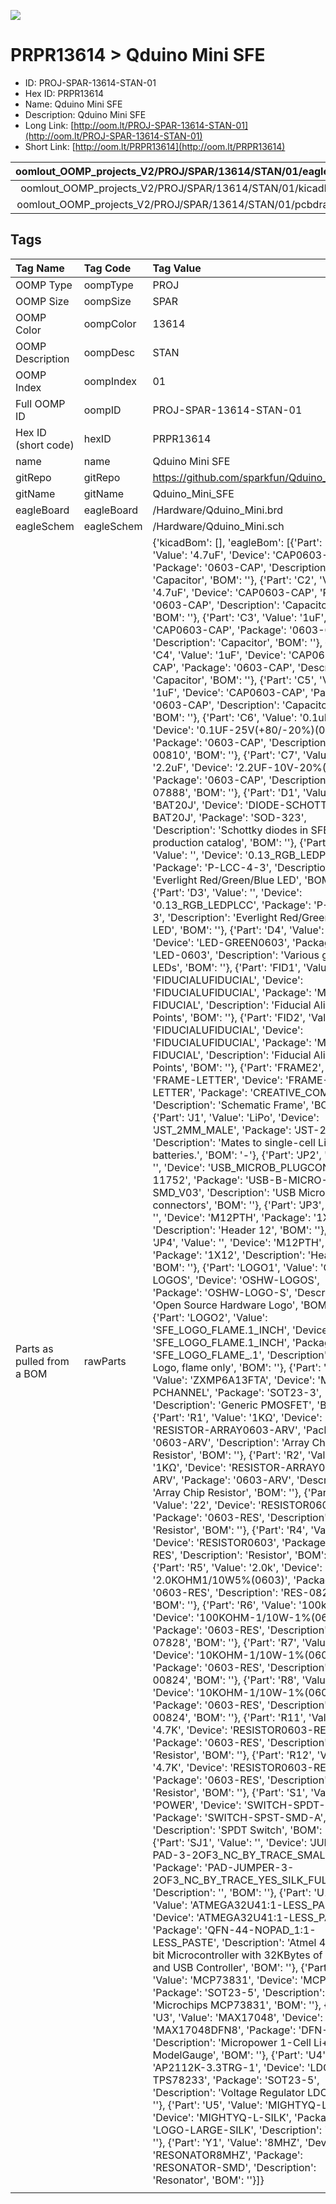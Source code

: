 


  
![][im]
# PRPR13614 > Qduino Mini SFE

- ID: PROJ-SPAR-13614-STAN-01
- Hex ID: PRPR13614
- Name: Qduino Mini SFE
- Description: Qduino Mini SFE
- Long Link: [http://oom.lt/PROJ-SPAR-13614-STAN-01](http://oom.lt/PROJ-SPAR-13614-STAN-01)
- Short Link: [http://oom.lt/PRPR13614](http://oom.lt/PRPR13614)
  

|oomlout_OOMP_projects_V2/PROJ/SPAR/13614/STAN/01/eagleImage.png|oomlout_OOMP_projects_V2/PROJ/SPAR/13614/STAN/01/eagleSchemImage.png|oomlout_OOMP_projects_V2/PROJ/SPAR/13614/STAN/01/kicadPcb3dFront.png|oomlout_OOMP_projects_V2/PROJ/SPAR/13614/STAN/01/kicadPcb3dBack.png|
| :---: | :---: | :---: | :---: |
|oomlout_OOMP_projects_V2/PROJ/SPAR/13614/STAN/01/kicadPcb3d.png|oomlout_OOMP_projects_V2/PROJ/SPAR/13614/STAN/01/bomBack.png|oomlout_OOMP_projects_V2/PROJ/SPAR/13614/STAN/01/bomFront.png|oomlout_OOMP_projects_V2/PROJ/SPAR/13614/STAN/01/pcbdraw.svg|
|oomlout_OOMP_projects_V2/PROJ/SPAR/13614/STAN/01/pcbdrawBack.svg||||

## Tags
  

|Tag Name|Tag Code|Tag Value|
| :--- | :--- | :--- |
|OOMP Type|oompType|PROJ|
|OOMP Size|oompSize|SPAR|
|OOMP Color|oompColor|13614|
|OOMP Description|oompDesc|STAN|
|OOMP Index|oompIndex|01|
|Full OOMP ID|oompID|PROJ-SPAR-13614-STAN-01|
|Hex ID (short code)|hexID|PRPR13614|
|name|name|Qduino Mini SFE|
|gitRepo|gitRepo|https://github.com/sparkfun/Qduino_Mini_SFE|
|gitName|gitName|Qduino_Mini_SFE|
|eagleBoard|eagleBoard|/Hardware/Qduino_Mini.brd|
|eagleSchem|eagleSchem|/Hardware/Qduino_Mini.sch|
|Parts as pulled from a BOM|rawParts|{'kicadBom': [], 'eagleBom': [{'Part': 'C1', 'Value': '4.7uF', 'Device': 'CAP0603-CAP', 'Package': '0603-CAP', 'Description': 'Capacitor', 'BOM': ''}, {'Part': 'C2', 'Value': '4.7uF', 'Device': 'CAP0603-CAP', 'Package': '0603-CAP', 'Description': 'Capacitor', 'BOM': ''}, {'Part': 'C3', 'Value': '1uF', 'Device': 'CAP0603-CAP', 'Package': '0603-CAP', 'Description': 'Capacitor', 'BOM': ''}, {'Part': 'C4', 'Value': '1uF', 'Device': 'CAP0603-CAP', 'Package': '0603-CAP', 'Description': 'Capacitor', 'BOM': ''}, {'Part': 'C5', 'Value': '1uF', 'Device': 'CAP0603-CAP', 'Package': '0603-CAP', 'Description': 'Capacitor', 'BOM': ''}, {'Part': 'C6', 'Value': '0.1uF', 'Device': '0.1UF-25V(+80/-20%)(0603)', 'Package': '0603-CAP', 'Description': 'CAP-00810', 'BOM': ''}, {'Part': 'C7', 'Value': '2.2uF', 'Device': '2.2UF-10V-20%(0603)', 'Package': '0603-CAP', 'Description': 'CAP-07888', 'BOM': ''}, {'Part': 'D1', 'Value': 'BAT20J', 'Device': 'DIODE-SCHOTTKY-BAT20J', 'Package': 'SOD-323', 'Description': 'Schottky diodes in SFEs production catalog', 'BOM': ''}, {'Part': 'D2', 'Value': '', 'Device': '0.13_RGB_LEDPLCC', 'Package': 'P-LCC-4-3', 'Description': 'Everlight Red/Green/Blue LED', 'BOM': ''}, {'Part': 'D3', 'Value': '', 'Device': '0.13_RGB_LEDPLCC', 'Package': 'P-LCC-4-3', 'Description': 'Everlight Red/Green/Blue LED', 'BOM': ''}, {'Part': 'D4', 'Value': 'GREEN', 'Device': 'LED-GREEN0603', 'Package': 'LED-0603', 'Description': 'Various green LEDs', 'BOM': ''}, {'Part': 'FID1', 'Value': 'FIDUCIALUFIDUCIAL', 'Device': 'FIDUCIALUFIDUCIAL', 'Package': 'MICRO-FIDUCIAL', 'Description': 'Fiducial Alignment Points', 'BOM': ''}, {'Part': 'FID2', 'Value': 'FIDUCIALUFIDUCIAL', 'Device': 'FIDUCIALUFIDUCIAL', 'Package': 'MICRO-FIDUCIAL', 'Description': 'Fiducial Alignment Points', 'BOM': ''}, {'Part': 'FRAME2', 'Value': 'FRAME-LETTER', 'Device': 'FRAME-LETTER', 'Package': 'CREATIVE_COMMONS', 'Description': 'Schematic Frame', 'BOM': ''}, {'Part': 'J1', 'Value': 'LiPo', 'Device': 'JST_2MM_MALE', 'Package': 'JST-2-SMD', 'Description': 'Mates to single-cell LiPo batteries.', 'BOM': '-'}, {'Part': 'JP2', 'Value': '', 'Device': 'USB_MICROB_PLUGCONN-11752', 'Package': 'USB-B-MICRO-SMD_V03', 'Description': 'USB Micro-B connectors', 'BOM': ''}, {'Part': 'JP3', 'Value': '', 'Device': 'M12PTH', 'Package': '1X12', 'Description': 'Header 12', 'BOM': ''}, {'Part': 'JP4', 'Value': '', 'Device': 'M12PTH', 'Package': '1X12', 'Description': 'Header 12', 'BOM': ''}, {'Part': 'LOGO1', 'Value': 'OSHW-LOGOS', 'Device': 'OSHW-LOGOS', 'Package': 'OSHW-LOGO-S', 'Description': 'Open Source Hardware Logo', 'BOM': ''}, {'Part': 'LOGO2', 'Value': 'SFE_LOGO_FLAME.1_INCH', 'Device': 'SFE_LOGO_FLAME.1_INCH', 'Package': 'SFE_LOGO_FLAME_.1', 'Description': 'SFE Logo, flame only', 'BOM': ''}, {'Part': 'Q1', 'Value': 'ZXMP6A13FTA', 'Device': 'MOSFET-PCHANNEL', 'Package': 'SOT23-3', 'Description': 'Generic PMOSFET', 'BOM': ''}, {'Part': 'R1', 'Value': '1KΩ', 'Device': 'RESISTOR-ARRAY0603-ARV', 'Package': '0603-ARV', 'Description': 'Array Chip Resistor', 'BOM': ''}, {'Part': 'R2', 'Value': '1KΩ', 'Device': 'RESISTOR-ARRAY0603-ARV', 'Package': '0603-ARV', 'Description': 'Array Chip Resistor', 'BOM': ''}, {'Part': 'R3', 'Value': '22', 'Device': 'RESISTOR0603', 'Package': '0603-RES', 'Description': 'Resistor', 'BOM': ''}, {'Part': 'R4', 'Value': '22', 'Device': 'RESISTOR0603', 'Package': '0603-RES', 'Description': 'Resistor', 'BOM': ''}, {'Part': 'R5', 'Value': '2.0k', 'Device': '2.0KOHM1/10W5%(0603)', 'Package': '0603-RES', 'Description': 'RES-08296', 'BOM': ''}, {'Part': 'R6', 'Value': '100k', 'Device': '100KOHM-1/10W-1%(0603)', 'Package': '0603-RES', 'Description': 'RES-07828', 'BOM': ''}, {'Part': 'R7', 'Value': '10K', 'Device': '10KOHM-1/10W-1%(0603)0603', 'Package': '0603-RES', 'Description': 'RES-00824', 'BOM': ''}, {'Part': 'R8', 'Value': '10K', 'Device': '10KOHM-1/10W-1%(0603)0603', 'Package': '0603-RES', 'Description': 'RES-00824', 'BOM': ''}, {'Part': 'R11', 'Value': '4.7K', 'Device': 'RESISTOR0603-RES', 'Package': '0603-RES', 'Description': 'Resistor', 'BOM': ''}, {'Part': 'R12', 'Value': '4.7K', 'Device': 'RESISTOR0603-RES', 'Package': '0603-RES', 'Description': 'Resistor', 'BOM': ''}, {'Part': 'S1', 'Value': 'POWER', 'Device': 'SWITCH-SPDT-SMD-A', 'Package': 'SWITCH-SPST-SMD-A', 'Description': 'SPDT Switch', 'BOM': ''}, {'Part': 'SJ1', 'Value': '', 'Device': 'JUMPER-PAD-3-2OF3_NC_BY_TRACE_SMALL', 'Package': 'PAD-JUMPER-3-2OF3_NC_BY_TRACE_YES_SILK_FULL_BOX', 'Description': '', 'BOM': ''}, {'Part': 'U1', 'Value': 'ATMEGA32U41:1-LESS_PASTE', 'Device': 'ATMEGA32U41:1-LESS_PASTE', 'Package': 'QFN-44-NOPAD_1:1-LESS_PASTE', 'Description': 'Atmel 44-pin 8-bit Microcontroller with 32KBytes of ISP Flash and USB Controller', 'BOM': ''}, {'Part': 'U2', 'Value': 'MCP73831', 'Device': 'MCP73831', 'Package': 'SOT23-5', 'Description': 'Microchips MCP73831', 'BOM': ''}, {'Part': 'U3', 'Value': 'MAX17048', 'Device': 'MAX17048DFN8', 'Package': 'DFN-8', 'Description': 'Micropower 1-Cell Li+ ModelGauge', 'BOM': ''}, {'Part': 'U4', 'Value': 'AP2112K-3.3TRG-1', 'Device': 'LDO-TPS78233', 'Package': 'SOT23-5', 'Description': 'Voltage Regulator LDO', 'BOM': ''}, {'Part': 'U5', 'Value': 'MIGHTYQ-L-SILK', 'Device': 'MIGHTYQ-L-SILK', 'Package': 'LOGO-LARGE-SILK', 'Description': '', 'BOM': ''}, {'Part': 'Y1', 'Value': '8MHZ', 'Device': 'RESONATOR8MHZ', 'Package': 'RESONATOR-SMD', 'Description': 'Resonator', 'BOM': ''}]}|
||||



[im]: PROJ/SPAR/13614/STAN/01/kicadPcb3d_450.png
